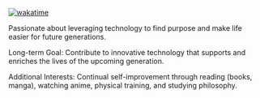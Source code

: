 [![wakatime](https://wakatime.com/badge/user/a7a25715-a210-4351-8d2d-216cf91269f0.svg)](https://wakatime.com/@a7a25715-a210-4351-8d2d-216cf91269f0)

Passionate about leveraging technology to find purpose and make life easier for future generations.

Long-term Goal: Contribute to innovative technology that supports and enriches the lives of the upcoming generation.

Additional Interests: Continual self-improvement through reading (books, manga), watching anime, physical training, and studying philosophy.
